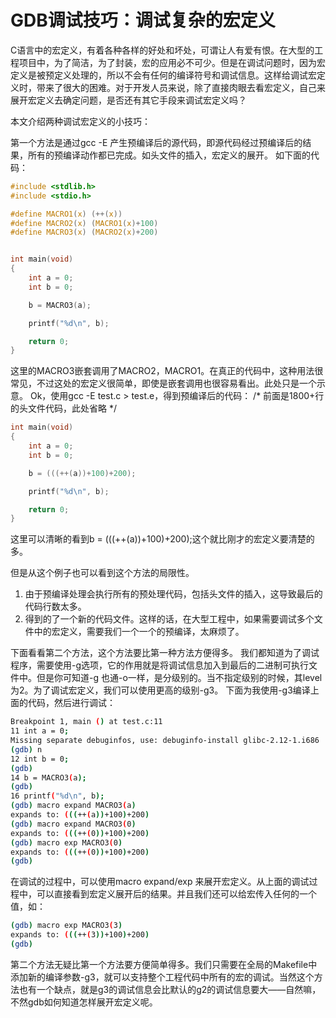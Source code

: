 # GDB调试技巧：调试复杂的宏定义


C语言中的宏定义，有着各种各样的好处和坏处，可谓让人有爱有恨。在大型的工程项目中，为了简洁，为了封装，宏的应用必不可少。但是在调试问题时，因为宏定义是被预定义处理的，所以不会有任何的编译符号和调试信息。这样给调试宏定义时，带来了很大的困难。对于开发人员来说，除了直接肉眼去看宏定义，自己来展开宏定义去确定问题，是否还有其它手段来调试宏定义吗？

本文介绍两种调试宏定义的小技巧：

第一个方法是通过gcc -E 产生预编译后的源代码，即源代码经过预编译后的结果，所有的预编译动作都已完成。如头文件的插入，宏定义的展开。
如下面的代码：

```c
#include <stdlib.h>
#include <stdio.h>

#define MACRO1(x) (++(x))
#define MACRO2(x) (MACRO1(x)+100)
#define MACRO3(x) (MACRO2(x)+200)


int main(void)
{
    int a = 0;
    int b = 0;

    b = MACRO3(a);

    printf("%d\n", b);

    return 0;
}
```

这里的MACRO3嵌套调用了MACRO2，MACRO1。在真正的代码中，这种用法很常见，不过这处的宏定义很简单，即使是嵌套调用也很容易看出。此处只是一个示意。
Ok，使用gcc -E test.c > test.e，得到预编译后的代码：
/*
前面是1800+行的头文件代码，此处省略 
*/

```c
int main(void)
{
    int a = 0;
    int b = 0;

    b = (((++(a))+100)+200);

    printf("%d\n", b);

    return 0;
}
```

这里可以清晰的看到b = (((++(a))+100)+200);这个就比刚才的宏定义要清楚的多。

但是从这个例子也可以看到这个方法的局限性。
1. 由于预编译处理会执行所有的预处理代码，包括头文件的插入，这导致最后的代码行数太多。
2. 得到的了一个新的代码文件。这样的话，在大型工程中，如果需要调试多个文件中的宏定义，需要我们一个一个的预编译，太麻烦了。


下面看看第二个方法，这个方法要比第一种方法方便得多。
我们都知道为了调试程序，需要使用-g选项，它的作用就是将调试信息加入到最后的二进制可执行文件中。但是你可知道-g 也通-o一样，是分级别的。当不指定级别的时候，其level为2。为了调试宏定义，我们可以使用更高的级别-g3。
下面为我使用-g3编译上面的代码，然后进行调试：

```sh
Breakpoint 1, main () at test.c:11
11 int a = 0;
Missing separate debuginfos, use: debuginfo-install glibc-2.12-1.i686
(gdb) n
12 int b = 0;
(gdb)
14 b = MACRO3(a);
(gdb)
16 printf("%d\n", b);
(gdb) macro expand MACRO3(a)
expands to: (((++(a))+100)+200)
(gdb) macro expand MACRO3(0)
expands to: (((++(0))+100)+200)
(gdb) macro exp MACRO3(0)
expands to: (((++(0))+100)+200)
(gdb)
```

在调试的过程中，可以使用macro expand/exp 来展开宏定义。从上面的调试过程中，可以直接看到宏定义展开后的结果。并且我们还可以给宏传入任何的一个值，如：

```sh
(gdb) macro exp MACRO3(3)
expands to: (((++(3))+100)+200)
(gdb)
```

第二个方法无疑比第一个方法要方便简单得多。我们只需要在全局的Makefile中添加新的编译参数-g3，就可以支持整个工程代码中所有的宏的调试。当然这个方法也有一个缺点，就是g3的调试信息会比默认的g2的调试信息要大——自然嘛，不然gdb如何知道怎样展开宏定义呢。